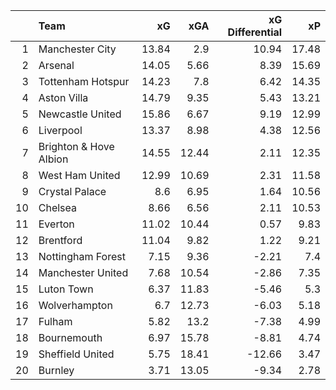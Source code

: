 |    | Team                   |    xG |   xGA |   xG Differential |    xP |
|---:|:-----------------------|------:|------:|------------------:|------:|
|  1 | Manchester City        | 13.84 |  2.9  |             10.94 | 17.48 |
|  2 | Arsenal                | 14.05 |  5.66 |              8.39 | 15.69 |
|  3 | Tottenham Hotspur      | 14.23 |  7.8  |              6.42 | 14.35 |
|  4 | Aston Villa            | 14.79 |  9.35 |              5.43 | 13.21 |
|  5 | Newcastle United       | 15.86 |  6.67 |              9.19 | 12.99 |
|  6 | Liverpool              | 13.37 |  8.98 |              4.38 | 12.56 |
|  7 | Brighton & Hove Albion | 14.55 | 12.44 |              2.11 | 12.35 |
|  8 | West Ham United        | 12.99 | 10.69 |              2.31 | 11.58 |
|  9 | Crystal Palace         |  8.6  |  6.95 |              1.64 | 10.56 |
| 10 | Chelsea                |  8.66 |  6.56 |              2.11 | 10.53 |
| 11 | Everton                | 11.02 | 10.44 |              0.57 |  9.83 |
| 12 | Brentford              | 11.04 |  9.82 |              1.22 |  9.21 |
| 13 | Nottingham Forest      |  7.15 |  9.36 |             -2.21 |  7.4  |
| 14 | Manchester United      |  7.68 | 10.54 |             -2.86 |  7.35 |
| 15 | Luton Town             |  6.37 | 11.83 |             -5.46 |  5.3  |
| 16 | Wolverhampton          |  6.7  | 12.73 |             -6.03 |  5.18 |
| 17 | Fulham                 |  5.82 | 13.2  |             -7.38 |  4.99 |
| 18 | Bournemouth            |  6.97 | 15.78 |             -8.81 |  4.74 |
| 19 | Sheffield United       |  5.75 | 18.41 |            -12.66 |  3.47 |
| 20 | Burnley                |  3.71 | 13.05 |             -9.34 |  2.78 |